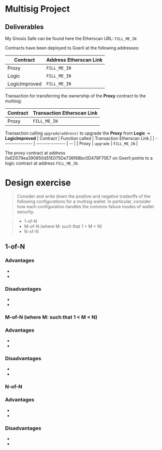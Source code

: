 # Multisig Project

## Deliverables

My Gnosis Safe can be found here the Etherscan URL: `FILL_ME_IN`

Contracts have been deployed to Goerli at the following addresses:

| Contract      | Address Etherscan Link |
| ------------- | ---------------------- |
| Proxy         | `FILL_ME_IN`           |
| Logic         | `FILL_ME_IN`           |
| LogicImproved | `FILL_ME_IN`           |

Transaction for transferring the ownership of the **Proxy** contract to the multisig:

| Contract | Transaction Etherscan Link |
| -------- | -------------------------- |
| Proxy    | `FILL_ME_IN`               |

Transaction calling `upgrade(address)` to upgrade the **Proxy** from **Logic** -> **LogicImproved**
| Contract | Function called | Transaction Etherscan Link |
| --------------- | --------------- | -- |
| Proxy | `upgrade` | `FILL_ME_IN` |

The proxy contract at address 0xED579ea390850d51E075De736f88bc0D478F70E7 on Goerli points to a logic contract at address `FILL_ME_IN`.

# Design exercise

> Consider and write down the positive and negative tradeoffs of the following configurations for a multisig wallet. In particular, consider how each configuration handles the common failure modes of wallet security.

> - 1-of-N
> - M-of-N (where M: such that 1 < M < N)
> - N-of-N

## 1-of-N

### Advantages

-
-

### Disadvantages

-
-

### M-of-N (where M: such that 1 < M < N)

### Advantages

-
-

### Disadvantages

-
-

### N-of-N

### Advantages

-
-

### Disadvantages

-
-
